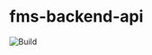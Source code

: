 # fms-backend-api

![Build](https://github.com/sechmachine727/fms-backend-api/actions/workflows/maven-ci.yml/badge.svg)
